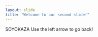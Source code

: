 ```yaml
---
layout: slide
title: "Welcome to our second slide!"
---
```

SOYOKAZA
Use the left arrow to go back!
